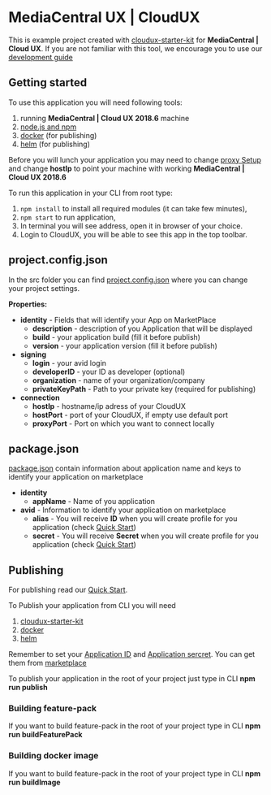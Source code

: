 # MediaCentral UX | CloudUX

This is example project created with [cloudux-starter-kit](https://www.npmjs.com/package/cloudux-starter-kit) for
**MediaCentral | Cloud UX**. If you are not familiar with this tool, we
encourage you to use our
[development guide](http://developer.avid.com/mcux_ui_plugin/introduction/doc/development_guide.html)

## Getting started
To use this application you will need following tools:
1. running **MediaCentral | Cloud UX 2018.6** machine
2. [node.js and npm](https://nodejs.org)
3. [docker](https://www.docker.com/) (for publishing)
4. [helm](https://helm.sh/) (for publishing)

Before you will lunch your application you may need to change
[proxy Setup](src/project.config.json) and change **hostIp** to point your
machine with working **MediaCentral | Cloud UX 2018.6**

To run this application in your CLI from root type:
1. `npm install` to install all required modules (it can take few minutes),
2. `npm start` to run application,
3. In terminal you will see address, open it in browser of your choice.
4. Login to CloudUX, you will be able to see this app in the top toolbar.

## project.config.json
In the src folder you can find [project.config.json](src/project.config.json) where you
can change your project settings.

**Properties:**
- **identity** - Fields that will identify your App on MarketPlace
    - **description** - description of you Application that will be displayed
    - **build** - your application build (fill it before publish)
    - **version** - your application version (fill it before publish)
- **signing**
    - **login** - your avid login
    - **developerID** - your ID as developer (optional)
    - **organization** - name of your organization/company
    - **privateKeyPath** - Path to your private key (required for publishing)
- **connection**
    - **hostIp** - hostname/ip adress of your CloudUX
    - **hostPort** - port of your CloudUX, if empty use default port
    - **proxyPort** - Port on which you want to connect locally

## package.json
[package.json](src/project.act) contain information about application name and keys to
identify your application on marketplace

- **identity**
    - **appName** - Name of you application
- **avid** - Information to identify your application on marketplace
    - **alias** - You will receive **ID** when you will create profile
for you application (check [Quick Start](http://developer.avid.com/quickStart.html))
    - **secret** - You will receive **Secret** when you will create profile
for you application (check [Quick Start](http://developer.avid.com/quickStart.html))

## Publishing
For publishing read our [Quick Start](http://developer.avid.com/quickStart.html).

To Publish your application from CLI you will need
1. [cloudux-starter-kit](https://www.npmjs.com/package/cloudux-starter-kit)
2. [docker](https://www.docker.com/)
3. [helm](https://helm.sh/)

Remember to set your [Application ID](src/package.json) and
[Application sercret](src/package.json).
 You can get them from [marketplace](https://my.avid.com/shop/BusinessOrientation)

 To publish your application in the root of your project just type in CLI **npm run publish**

### Building feature-pack
If you want to build feature-pack in the root of your project type in CLI **npm run buildFeaturePack**
### Building docker image
If you want to build feature-pack in the root of your project type in CLI **npm run buildImage**



